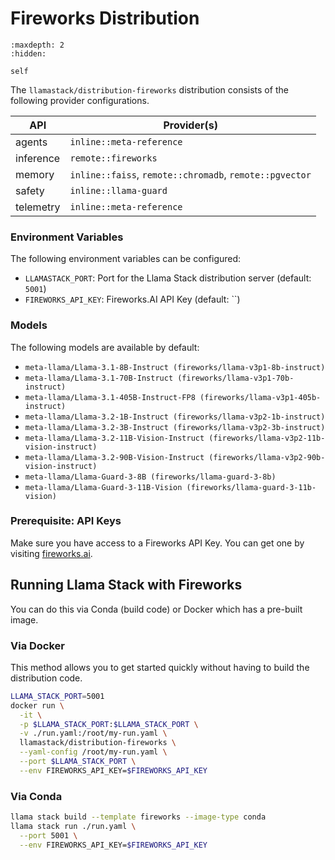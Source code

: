 # Fireworks Distribution

```{toctree}
:maxdepth: 2
:hidden:

self
```

The `llamastack/distribution-fireworks` distribution consists of the following provider configurations.

| API | Provider(s) |
|-----|-------------|
| agents | `inline::meta-reference` |
| inference | `remote::fireworks` |
| memory | `inline::faiss`, `remote::chromadb`, `remote::pgvector` |
| safety | `inline::llama-guard` |
| telemetry | `inline::meta-reference` |


### Environment Variables

The following environment variables can be configured:

- `LLAMASTACK_PORT`: Port for the Llama Stack distribution server (default: `5001`)
- `FIREWORKS_API_KEY`: Fireworks.AI API Key (default: ``)

### Models

The following models are available by default:

- `meta-llama/Llama-3.1-8B-Instruct (fireworks/llama-v3p1-8b-instruct)`
- `meta-llama/Llama-3.1-70B-Instruct (fireworks/llama-v3p1-70b-instruct)`
- `meta-llama/Llama-3.1-405B-Instruct-FP8 (fireworks/llama-v3p1-405b-instruct)`
- `meta-llama/Llama-3.2-1B-Instruct (fireworks/llama-v3p2-1b-instruct)`
- `meta-llama/Llama-3.2-3B-Instruct (fireworks/llama-v3p2-3b-instruct)`
- `meta-llama/Llama-3.2-11B-Vision-Instruct (fireworks/llama-v3p2-11b-vision-instruct)`
- `meta-llama/Llama-3.2-90B-Vision-Instruct (fireworks/llama-v3p2-90b-vision-instruct)`
- `meta-llama/Llama-Guard-3-8B (fireworks/llama-guard-3-8b)`
- `meta-llama/Llama-Guard-3-11B-Vision (fireworks/llama-guard-3-11b-vision)`


### Prerequisite: API Keys

Make sure you have access to a Fireworks API Key. You can get one by visiting [fireworks.ai](https://fireworks.ai/).


## Running Llama Stack with Fireworks

You can do this via Conda (build code) or Docker which has a pre-built image.

### Via Docker

This method allows you to get started quickly without having to build the distribution code.

```bash
LLAMA_STACK_PORT=5001
docker run \
  -it \
  -p $LLAMA_STACK_PORT:$LLAMA_STACK_PORT \
  -v ./run.yaml:/root/my-run.yaml \
  llamastack/distribution-fireworks \
  --yaml-config /root/my-run.yaml \
  --port $LLAMA_STACK_PORT \
  --env FIREWORKS_API_KEY=$FIREWORKS_API_KEY
```

### Via Conda

```bash
llama stack build --template fireworks --image-type conda
llama stack run ./run.yaml \
  --port 5001 \
  --env FIREWORKS_API_KEY=$FIREWORKS_API_KEY
```
